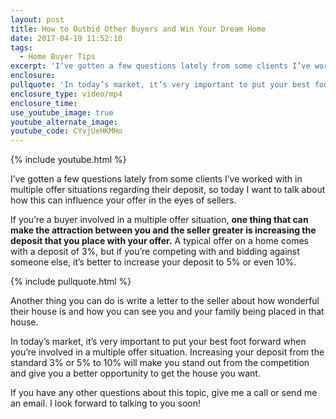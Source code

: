 ```yaml
---
layout: post
title: How to Outbid Other Buyers and Win Your Dream Home
date: 2017-04-19 11:52:10
tags:
  - Home Buyer Tips
excerpt: 'I’ve gotten a few questions lately from some clients I’ve worked with in multiple offer situations regarding their deposit, so today I want to talk about how this can influence your offer in the eyes of sellers.'
enclosure:
pullquote: 'In today’s market, it’s very important to put your best foot forward.'
enclosure_type: video/mp4
enclosure_time:
use_youtube_image: true
youtube_alternate_image:
youtube_code: CYvjUeHKMHo
---
```



{% include youtube.html %}

I’ve gotten a few questions lately from some clients I’ve worked with in multiple offer situations regarding their deposit, so today I want to talk about how this can influence your offer in the eyes of sellers.

If you’re a buyer involved in a multiple offer situation, **one thing that can make the attraction between you and the seller greater is increasing the deposit that you place with your offer.** A typical offer on a home comes with a deposit of 3%, but if you’re competing with and bidding against someone else, it’s better to increase your deposit to 5% or even 10%.

{% include pullquote.html %}

Another thing you can do is write a letter to the seller about how wonderful their house is and how you can see you and your family being placed in that house.

In today’s market, it’s very important to put your best foot forward when you’re involved in a multiple offer situation. Increasing your deposit from the standard 3% or 5% to 10% will make you stand out from the competition and give you a better opportunity to get the house you want.

If you have any other questions about this topic, give me a call or send me an email. I look forward to talking to you soon!